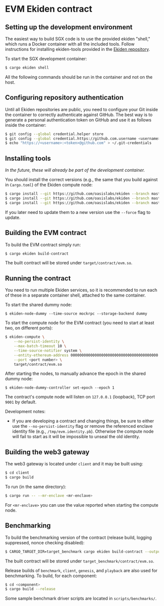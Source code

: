 # EVM Ekiden contract

## Setting up the development environment

The easiest way to build SGX code is to use the provided ekiden "shell,"  which runs a Docker
container with all the included tools. Follow instructions for installing ekiden-tools provided in the [Ekiden repository](https://github.com/oasislabs/ekiden).

To start the SGX development container:
```bash
$ cargo ekiden shell
```

All the following commands should be run in the container and not on the host.

## Configuring repository authentication

Until all Ekiden repositories are public, you need to configure your Git inside the container
to correctly authenticate against GitHub. The best way is to generate a personal authentication
token on GitHub and use it as follows inside the container:
```bash
$ git config --global credential.helper store
$ git config --global credential.https://github.com.username <username>
$ echo "https://<username>:<token>@github.com" > ~/.git-credentials
```

## Installing tools

*In the future, these will already be part of the development container.*

You should install the correct versions (e.g., the same that you build against in `Cargo.toml`)
of the Ekiden compute node:
```bash
$ cargo install --git https://github.com/oasislabs/ekiden --branch master ekiden-tools
$ cargo install --git https://github.com/oasislabs/ekiden --branch master ekiden-compute
$ cargo install --git https://github.com/oasislabs/ekiden --branch master ekiden-node-dummy
```

If you later need to update them to a new version use the `--force` flag to update.

## Building the EVM contract

To build the EVM contract simply run:
```bash
$ cargo ekiden build-contract
```

The built contract will be stored under `target/contract/evm.so`.

## Running the contract

You need to run multiple Ekiden services, so it is recommended to run each of these in a
separate container shell, attached to the same container.

To start the shared dummy node:
```
$ ekiden-node-dummy --time-source mockrpc --storage-backend dummy
```

To start the compute node for the EVM contract (you need to start at least two, on different ports):
```bash
$ ekiden-compute \
    --no-persist-identity \
    --max-batch-timeout 10 \
    --time-source-notifier system \
    --entity-ethereum-address 0000000000000000000000000000000000000000 \
    --port <port number> \
    target/contract/evm.so
```

After starting the nodes, to manually advance the epoch in the shared dummy node:
```
$ ekiden-node-dummy-controller set-epoch --epoch 1
```

The contract's compute node will listen on `127.0.0.1` (loopback), TCP port `9001` by default.

Development notes:

* If you are developing a contract and changing things, be sure to either use the `--no-persist-identity` flag or remove the referenced enclave identity file (e.g., `/tmp/evm.identity.pb`). Otherwise the compute node will fail to start as it will be impossible to unseal the old identity.

## Building the web3 gateway

The web3 gateway is located under `client` and it may be built using:
```bash
$ cd client
$ cargo build
```

To run (in the same directory):
```bash
$ cargo run -- --mr-enclave <mr-enclave>
```

For `<mr-enclave>` you can use the value reported when starting the compute node.

## Benchmarking

To build the benchmarking version of the contract (release build, logging suppressed, nonce checking disabled):
```bash
$ CARGO_TARGET_DIR=target_benchmark cargo ekiden build-contract --output-identity --cargo-addendum feature.benchmark.addendum --target-dir target_benchmark --release -- --features "benchmark"
```

The built contract will be stored under `target_benchmark/contract/evm.so`.

Release builds of `benchmark`, `client`, `genesis`, and `playback` are also used for benchmarking. To build, for each component:
```bash
$ cd <component>
$ cargo build --release
```

Some sample benchmark driver scripts are located in `scripts/benchmarks/`.
